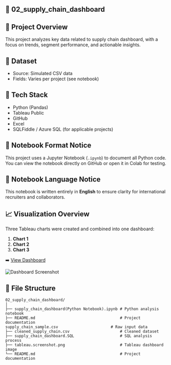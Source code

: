 ## 🚚 02_supply_chain_dashboard

## 📌 Project Overview
This project analyzes key data related to supply chain dashboard, with a focus on trends, segment performance, and actionable insights.

## 🧮 Dataset
- Source: Simulated CSV data
- Fields: Varies per project (see notebook)

## 🧰 Tech Stack
- Python (Pandas)
- Tableau Public
- GitHub
- Excel
- SQLFiddle / Azure SQL (for applicable projects)

## 📓 Notebook Format Notice
This project uses a Jupyter Notebook (`.ipynb`) to document all Python code.
You can view the notebook directly on GitHub or open it in Colab for testing.

## 📘 Notebook Language Notice
This notebook is written entirely in **English** to ensure clarity for international recruiters and collaborators.

## 📈 Visualization Overview
Three Tableau charts were created and combined into one dashboard:
1. **Chart 1**
2. **Chart 2**
3. **Chart 3**

➡️ [View Dashboard](https://public.tableau.com/app/profile/zheng.lyu6601/viz/SupplyChainDashboard_17487579608020/SupplyChainDashboard#2)

![Dashboard Screenshot](dashboard.png)

## 📁 File Structure

```
02_supply_chain_dashboard/
│
├── supply_chain_dashboard(Python Notebook).ipynb # Python analysis notebook
├── README.md                                     # Project documentation
supply_chain_sample.csv                       # Raw input data
├── cleaned_supply_chain.csv                      # Cleaned dataset
├── supply_chain_dashboard.SQL                    # SQL analysis process
├── tableau.screenshot.png                        # Tableau dashboard image
└── README.md                                     # Project documentation
```

